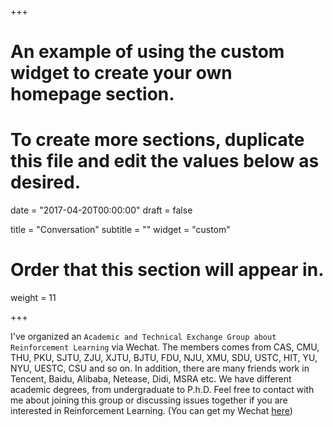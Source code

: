 +++
# An example of using the custom widget to create your own homepage section.
# To create more sections, duplicate this file and edit the values below as desired.

date = "2017-04-20T00:00:00"
draft = false

title = "Conversation"
subtitle = ""
widget = "custom"

# Order that this section will appear in.
weight = 11

+++

I've organized an `Academic and Technical Exchange Group about Reinforcement Learning` via Wechat. The members comes from CAS, CMU, THU, PKU, SJTU, ZJU, XJTU, BJTU, FDU, NJU, XMU, SDU, USTC, HIT, YU, NYU, UESTC, CSU and so on. In addition, there are many friends work in Tencent, Baidu, Alibaba, Netease, Didi, MSRA etc. We have different academic degrees, from undergraduate to P.h.D. Feel free to contact with me about joining this group or discussing issues together if you are interested in Reinforcement Learning.  (You can get my Wechat [here](#contact))
